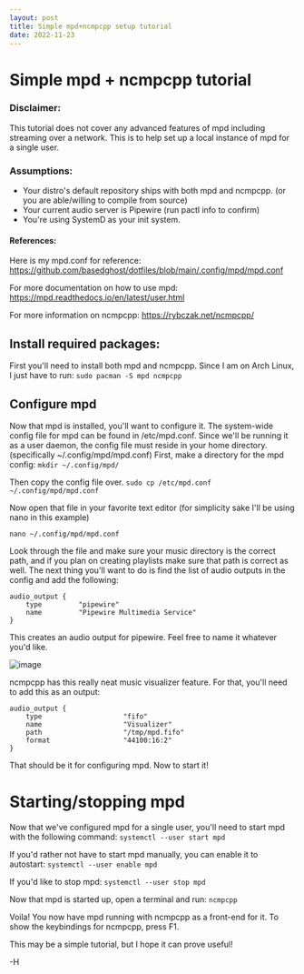 ```yaml
---
layout: post
title: Simple mpd+ncmpcpp setup tutorial
date: 2022-11-23
---
```

# Simple mpd + ncmpcpp tutorial


### Disclaimer:
This tutorial does not cover any advanced features
of mpd including streaming over a network. This is to help set up a local instance of mpd for a single user.

### Assumptions:

- Your distro's default repository ships with both mpd and ncmpcpp.
(or you are able/willing to compile from source)
- Your current audio server is Pipewire (run pactl info to confirm)
- You're using SystemD as your init system.

#### References:
Here is my mpd.conf for reference: https://github.com/basedghost/dotfiles/blob/main/.config/mpd/mpd.conf

For more documentation on how to use mpd: https://mpd.readthedocs.io/en/latest/user.html

For more information on ncmpcpp: https://rybczak.net/ncmpcpp/

## Install required packages:

First you'll need to install both mpd and ncmpcpp.
Since I am on Arch Linux, I just have to run:
`sudo pacman -S mpd ncmpcpp`

## Configure mpd
Now that mpd is installed, you'll want to configure it.
The system-wide config file for mpd can be found in /etc/mpd.conf.
Since we'll be running it as a user daemon, the config file
must reside in your home directory. (specifically ~/.config/mpd/mpd.conf)
First, make a directory for the mpd config:
`mkdir ~/.config/mpd/`

Then copy the config file over.
`sudo cp /etc/mpd.conf ~/.config/mpd/mpd.conf`

Now open that file in your favorite text editor
(for simplicity sake I'll be using nano in this example)

`nano ~/.config/mpd/mpd.conf`

Look through the file and make sure your music directory
is the correct path, and if you plan on creating playlists
make sure that path is correct as well. The next thing
you'll want to do is find the list of audio outputs in the config and
add the following:
```
audio_output {
    type         "pipewire"
    name         "Pipewire Multimedia Service"
}
```
This creates an audio output for pipewire. Feel free
to name it whatever you'd like.

![image](https://user-images.githubusercontent.com/91919356/203658949-84a7cbad-541d-4044-bddb-50ae78267a7d.png)

ncmpcpp has this really neat music visualizer feature.
For that, you'll need to add this as an output:
```
audio_output {
    type                    "fifo"
    name                    "Visualizer"
    path                    "/tmp/mpd.fifo"
    format                  "44100:16:2"
}
```
That should be it for configuring mpd.
Now to start it!

# Starting/stopping mpd
Now that we've configured mpd for a single user, you'll need to start
mpd with the following command:
`systemctl --user start mpd`

If you'd rather not have to start mpd manually, you can enable it
to autostart:
`systemctl --user enable mpd`

If you'd like to stop mpd:
`systemctl --user stop mpd`

Now that mpd is started up, open a terminal and run:
`ncmpcpp`

Voila! You now have mpd running with ncmpcpp as a front-end for it.
To show the keybindings for ncmpcpp, press F1.

This may be a simple tutorial, but I hope it can prove useful!

-H
